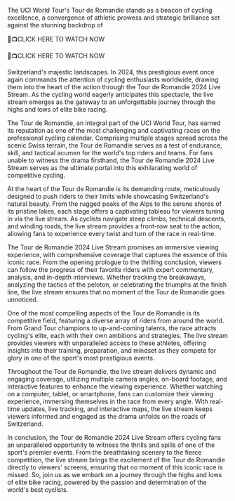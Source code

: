 The UCI World Tour's Tour de Romandie stands as a beacon of cycling excellence, a convergence of athletic prowess and strategic brilliance set against the stunning backdrop of

 

 

🔴📺CLICK HERE TO WATCH NOW

 

🔴📺CLICK HERE TO WATCH NOW

 

Switzerland's majestic landscapes. In 2024, this prestigious event once again commands the attention of cycling enthusiasts worldwide, drawing them into the heart of the action through the Tour de Romandie 2024 Live Stream. As the cycling world eagerly anticipates this spectacle, the live stream emerges as the gateway to an unforgettable journey through the highs and lows of elite bike racing.

The Tour de Romandie, an integral part of the UCI World Tour, has earned its reputation as one of the most challenging and captivating races on the professional cycling calendar. Comprising multiple stages spread across the scenic Swiss terrain, the Tour de Romandie serves as a test of endurance, skill, and tactical acumen for the world's top riders and teams. For fans unable to witness the drama firsthand, the Tour de Romandie 2024 Live Stream serves as the ultimate portal into this exhilarating world of competitive cycling.

At the heart of the Tour de Romandie is its demanding route, meticulously designed to push riders to their limits while showcasing Switzerland's natural beauty. From the rugged peaks of the Alps to the serene shores of its pristine lakes, each stage offers a captivating tableau for viewers tuning in via the live stream. As cyclists navigate steep climbs, technical descents, and winding roads, the live stream provides a front-row seat to the action, allowing fans to experience every twist and turn of the race in real-time.

The Tour de Romandie 2024 Live Stream promises an immersive viewing experience, with comprehensive coverage that captures the essence of this iconic race. From the opening prologue to the thrilling conclusion, viewers can follow the progress of their favorite riders with expert commentary, analysis, and in-depth interviews. Whether tracking the breakaways, analyzing the tactics of the peloton, or celebrating the triumphs at the finish line, the live stream ensures that no moment of the Tour de Romandie goes unnoticed.

One of the most compelling aspects of the Tour de Romandie is its competitive field, featuring a diverse array of riders from around the world. From Grand Tour champions to up-and-coming talents, the race attracts cycling's elite, each with their own ambitions and strategies. The live stream provides viewers with unparalleled access to these athletes, offering insights into their training, preparation, and mindset as they compete for glory in one of the sport's most prestigious events.

Throughout the Tour de Romandie, the live stream delivers dynamic and engaging coverage, utilizing multiple camera angles, on-board footage, and interactive features to enhance the viewing experience. Whether watching on a computer, tablet, or smartphone, fans can customize their viewing experience, immersing themselves in the race from every angle. With real-time updates, live tracking, and interactive maps, the live stream keeps viewers informed and engaged as the drama unfolds on the roads of Switzerland.

In conclusion, the Tour de Romandie 2024 Live Stream offers cycling fans an unparalleled opportunity to witness the thrills and spills of one of the sport's premier events. From the breathtaking scenery to the fierce competition, the live stream brings the excitement of the Tour de Romandie directly to viewers' screens, ensuring that no moment of this iconic race is missed. So, join us as we embark on a journey through the highs and lows of elite bike racing, powered by the passion and determination of the world's best cyclists.

